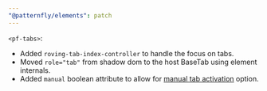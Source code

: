 ```yaml
---
"@patternfly/elements": patch
---
```

`<pf-tabs>`:
- Added `roving-tab-index-controller` to handle the focus on tabs.
- Moved `role="tab"` from shadow dom to the host BaseTab using element internals.  
- Added `manual` boolean attribute to allow for [manual tab activation](https://w3c.github.io/aria-practices/examples/tabs/tabs-manual.html) option.